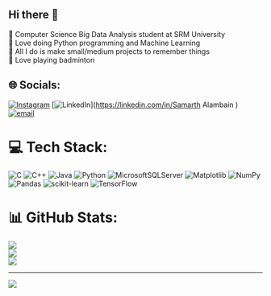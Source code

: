 ## Hi there 👋

🧠 Computer Science Big Data Analysis student at SRM University <br/>
🐍 Love doing Python programming and Machine Learning <br/>
🦾 All I do is make small/medium projects to remember things<br/>
🎾 Love playing badminton <br/>

## 🌐 Socials:
[![Instagram](https://img.shields.io/badge/Instagram-%23E4405F.svg?logo=Instagram&logoColor=white)](https://instagram.com/samarth_.2306) [![LinkedIn](https://img.shields.io/badge/LinkedIn-%230077B5.svg?logo=linkedin&logoColor=white)](https://linkedin.com/in/Samarth Alambain ) [![email](https://img.shields.io/badge/Email-D14836?logo=gmail&logoColor=white)](mailto:samarthalambain3@gmail.com) 

# 💻 Tech Stack:
![C](https://img.shields.io/badge/c-%2300599C.svg?style=for-the-badge&logo=c&logoColor=white) ![C++](https://img.shields.io/badge/c++-%2300599C.svg?style=for-the-badge&logo=c%2B%2B&logoColor=white) ![Java](https://img.shields.io/badge/java-%23ED8B00.svg?style=for-the-badge&logo=openjdk&logoColor=white) ![Python](https://img.shields.io/badge/python-3670A0?style=for-the-badge&logo=python&logoColor=ffdd54) ![MicrosoftSQLServer](https://img.shields.io/badge/Microsoft%20SQL%20Server-CC2927?style=for-the-badge&logo=microsoft%20sql%20server&logoColor=white) ![Matplotlib](https://img.shields.io/badge/Matplotlib-%23ffffff.svg?style=for-the-badge&logo=Matplotlib&logoColor=black) ![NumPy](https://img.shields.io/badge/numpy-%23013243.svg?style=for-the-badge&logo=numpy&logoColor=white) ![Pandas](https://img.shields.io/badge/pandas-%23150458.svg?style=for-the-badge&logo=pandas&logoColor=white) ![scikit-learn](https://img.shields.io/badge/scikit--learn-%23F7931E.svg?style=for-the-badge&logo=scikit-learn&logoColor=white) ![TensorFlow](https://img.shields.io/badge/TensorFlow-%23FF6F00.svg?style=for-the-badge&logo=TensorFlow&logoColor=white)
# 📊 GitHub Stats:
![](https://github-readme-stats.vercel.app/api?username=Samarth230&theme=dark&hide_border=false&include_all_commits=false&count_private=false)<br/>
![](https://nirzak-streak-stats.vercel.app/?user=Samarth230&theme=dark&hide_border=false)<br/>
![](https://github-readme-stats.vercel.app/api/top-langs/?username=Samarth230&theme=dark&hide_border=false&include_all_commits=false&count_private=false&layout=compact)

---
[![](https://visitcount.itsvg.in/api?id=Samarth230&icon=0&color=0)](https://visitcount.itsvg.in)
